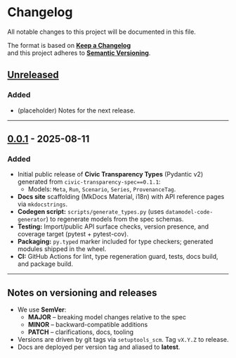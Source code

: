 # Changelog

All notable changes to this project will be documented in this file.

The format is based on **[Keep a Changelog](https://keepachangelog.com/en/1.1.0/)**  
and this project adheres to **[Semantic Versioning](https://semver.org/spec/v2.0.0.html)**.

## [Unreleased]

### Added
- (placeholder) Notes for the next release.

---

## [0.0.1] - 2025-08-11

### Added
- Initial public release of **Civic Transparency Types** (Pydantic v2) generated from `civic-transparency-spec==0.1.1`:
  - Models: `Meta`, `Run`, `Scenario`, `Series`, `ProvenanceTag`.
- **Docs site** scaffolding (MkDocs Material, i18n) with API reference pages via `mkdocstrings`.
- **Codegen script:** `scripts/generate_types.py` (uses `datamodel-code-generator`) to regenerate models from the spec schemas.
- **Testing:** Import/public API surface checks, version presence, and coverage target (pytest + pytest-cov).  
- **Packaging:** `py.typed` marker included for type checkers; generated modules shipped in the wheel.
- **CI:** GitHub Actions for lint, type regeneration guard, tests, docs build, and package build.

---

## Notes on versioning and releases

- We use **SemVer**:
  - **MAJOR** – breaking model changes relative to the spec
  - **MINOR** – backward-compatible additions
  - **PATCH** – clarifications, docs, tooling
- Versions are driven by git tags via `setuptools_scm`. Tag `vX.Y.Z` to release.
- Docs are deployed per version tag and aliased to **latest**.

[Unreleased]: https://github.com/civic-interconnect/civic-transparency-types/compare/v0.0.1...HEAD  
[0.0.1]: https://github.com/civic-interconnect/civic-transparency-types/releases/tag/v0.0.1
